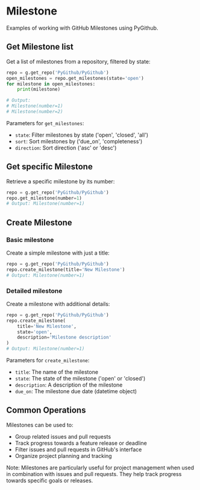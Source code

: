 # Milestone

Examples of working with GitHub Milestones using PyGithub.

## Get Milestone list

Get a list of milestones from a repository, filtered by state:

```python
repo = g.get_repo('PyGithub/PyGithub')
open_milestones = repo.get_milestones(state='open')
for milestone in open_milestones:
    print(milestone)

# Output:
# Milestone(number=1)
# Milestone(number=2)
```

Parameters for `get_milestones`:
- `state`: Filter milestones by state ('open', 'closed', 'all')
- `sort`: Sort milestones by ('due_on', 'completeness')
- `direction`: Sort direction ('asc' or 'desc')

## Get specific Milestone

Retrieve a specific milestone by its number:

```python
repo = g.get_repo('PyGithub/PyGithub')
repo.get_milestone(number=1)
# Output: Milestone(number=1)
```

## Create Milestone

### Basic milestone

Create a simple milestone with just a title:

```python
repo = g.get_repo('PyGithub/PyGithub')
repo.create_milestone(title='New Milestone')
# Output: Milestone(number=1)
```

### Detailed milestone

Create a milestone with additional details:

```python
repo = g.get_repo('PyGithub/PyGithub')
repo.create_milestone(
    title='New Milestone',
    state='open',
    description='Milestone description'
)
# Output: Milestone(number=1)
```

Parameters for `create_milestone`:
- `title`: The name of the milestone
- `state`: The state of the milestone ('open' or 'closed')
- `description`: A description of the milestone
- `due_on`: The milestone due date (datetime object)

## Common Operations

Milestones can be used to:
- Group related issues and pull requests
- Track progress towards a feature release or deadline
- Filter issues and pull requests in GitHub's interface
- Organize project planning and tracking

Note: Milestones are particularly useful for project management when used in combination with issues and pull requests. They help track progress towards specific goals or releases.
